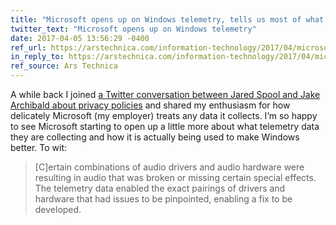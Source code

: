 ```yaml
---
title: "Microsoft opens up on Windows telemetry, tells us most of what data it collects"
twitter_text: "Microsoft opens up on Windows telemetry"
date: 2017-04-05 13:56:29 -0400
ref_url: https://arstechnica.com/information-technology/2017/04/microsoft-opens-up-on-windows-telemetry-tells-us-most-of-what-data-it-collects/
in_reply_to: https://arstechnica.com/information-technology/2017/04/microsoft-opens-up-on-windows-telemetry-tells-us-most-of-what-data-it-collects/
ref_source: Ars Technica
---
```


A while back I joined [a Twitter conversation between Jared Spool and Jake Archibald about privacy policies](https://twitter.com/jmspool/status/638681563824279552) and shared my enthusiasm for how delicately Microsoft (my employer) treats any data it collects. I’m so happy to see Microsoft starting to open up a little more about what telemetry data they are collecting and how it is actually being used to make Windows better. To wit:

> [C]ertain combinations of audio drivers and audio hardware were resulting in audio that was broken or missing certain special effects. The telemetry data enabled the exact pairings of drivers and hardware that had issues to be pinpointed, enabling a fix to be developed.